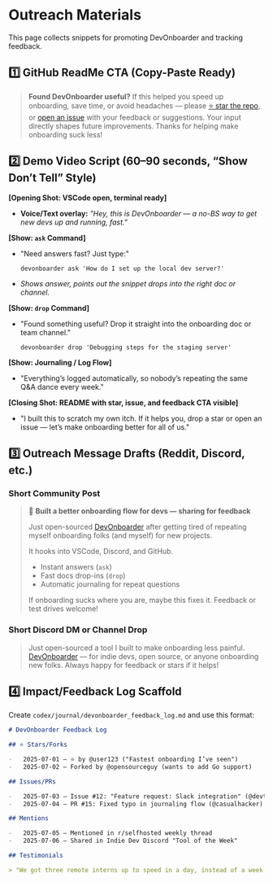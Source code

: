 # Outreach Materials

This page collects snippets for promoting DevOnboarder and tracking feedback.

## 1️⃣ GitHub ReadMe CTA (Copy-Paste Ready)

> **Found DevOnboarder useful?**
> If this helped you speed up onboarding, save time, or avoid headaches — please
> [⭐️ star the repo](https://github.com/theangrygamershowproductions/DevOnboarder),
> or [open an issue](https://github.com/theangrygamershowproductions/DevOnboarder/issues/new/choose)
> with your feedback or suggestions.
> Your input directly shapes future improvements. Thanks for helping make onboarding suck less!

## 2️⃣ Demo Video Script (60–90 seconds, “Show Don’t Tell” Style)

**[Opening Shot: VSCode open, terminal ready]**

-   **Voice/Text overlay:**
    _"Hey, this is DevOnboarder — a no-BS way to get new devs up and running, fast."_

**[Show: `ask` Command]**

-   "Need answers fast? Just type:"

    ```shell
    devonboarder ask 'How do I set up the local dev server?'
    ```

-   _Shows answer, points out the snippet drops into the right doc or channel._

**[Show: `drop` Command]**

-   "Found something useful? Drop it straight into the onboarding doc or team channel."

    ```shell
    devonboarder drop 'Debugging steps for the staging server'
    ```

**[Show: Journaling / Log Flow]**

-   "Everything’s logged automatically, so nobody’s repeating the same Q&A dance every week."

**[Closing Shot: README with star, issue, and feedback CTA visible]**

-   "I built this to scratch my own itch. If it helps you, drop a star or open an
    issue — let’s make onboarding better for all of us."

## 3️⃣ Outreach Message Drafts (Reddit, Discord, etc.)

### Short Community Post

> 🚀 **Built a better onboarding flow for devs — sharing for feedback**
>
> Just open-sourced [DevOnboarder](https://github.com/theangrygamershowproductions/DevOnboarder)
> after getting tired of repeating myself onboarding folks (and myself) for new projects.
>
> It hooks into VSCode, Discord, and GitHub.
>
> -   Instant answers (`ask`)
> -   Fast docs drop-ins (`drop`)
> -   Automatic journaling for repeat questions
>
> If onboarding sucks where you are, maybe this fixes it. Feedback or test drives welcome!

### Short Discord DM or Channel Drop

> Just open-sourced a tool I built to make onboarding less painful.
> [DevOnboarder](https://github.com/theangrygamershowproductions/DevOnboarder) —
> for indie devs, open source, or anyone onboarding new folks.
> Always happy for feedback or stars if it helps!

## 4️⃣ Impact/Feedback Log Scaffold

Create `codex/journal/devonboarder_feedback_log.md` and use this format:

```markdown
# DevOnboarder Feedback Log

## ⭐️ Stars/Forks

-   2025-07-01 — ⭐️ by @user123 ("Fastest onboarding I’ve seen")
-   2025-07-02 — Forked by @opensourceguy (wants to add Go support)

## Issues/PRs

-   2025-07-03 — Issue #12: "Feature request: Slack integration" (@devteamlead)
-   2025-07-04 — PR #15: Fixed typo in journaling flow (@casualhacker)

## Mentions

-   2025-07-05 — Mentioned in r/selfhosted weekly thread
-   2025-07-06 — Shared in Indie Dev Discord "Tool of the Week"

## Testimonials

> "We got three remote interns up to speed in a day, instead of a week. Huge win." — @remoteteamops
```
